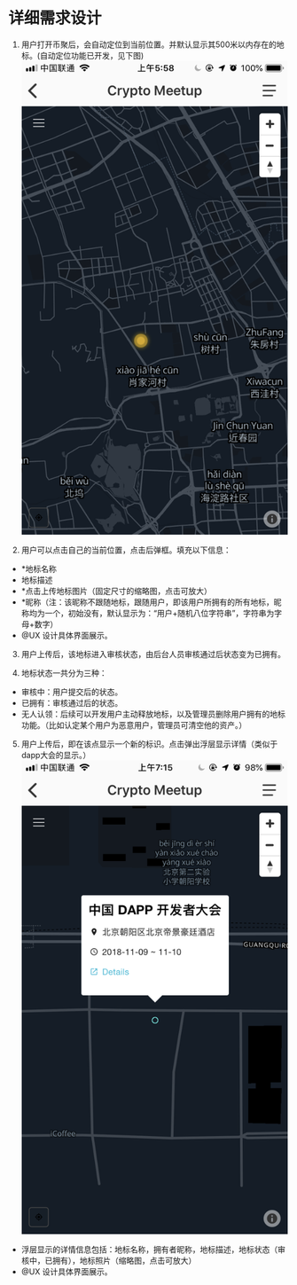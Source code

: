 # 详细需求设计

1. 用户打开币聚后，会自动定位到当前位置。并默认显示其500米以内存在的地标。(自动定位功能已开发，见下图)
![定位到当前位置](../image/地标签到打卡/1.png)

2. 用户可以点击自己的当前位置，点击后弹框。填充以下信息：
* \*地标名称
* 地标描述
* \*点击上传地标图片（固定尺寸的缩略图，点击可放大）
* \*昵称（注：该昵称不跟随地标，跟随用户，即该用户所拥有的所有地标，昵称均为一个，初始没有，默认显示为：“用户+随机八位字符串”，字符串为字母+数字）
* @UX 设计具体界面展示。

3. 用户上传后，该地标进入审核状态，由后台人员审核通过后状态变为已拥有。

4. 地标状态一共分为三种：
* 审核中：用户提交后的状态。
* 已拥有：审核通过后的状态。
* 无人认领：后续可以开发用户主动释放地标，以及管理员删除用户拥有的地标功能。（比如认定某个用户为恶意用户，管理员可清空他的资产。）

5. 用户上传后，即在该点显示一个新的标识。点击弹出浮层显示详情（类似于dapp大会的显示。）
![定位到当前位置](../image/地标签到打卡/2.png)

* 浮层显示的详情信息包括：地标名称，拥有者昵称，地标描述，地标状态（审核中，已拥有），地标照片（缩略图，点击可放大）
* @UX 设计具体界面展示。
